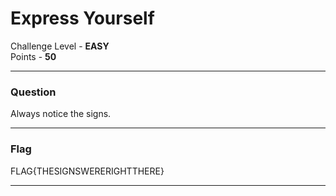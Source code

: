 # Express Yourself

Challenge Level - __EASY__  
Points - __50__

---
### Question
Always notice the signs.

---
### Flag

FLAG{THESIGNSWERERIGHTTHERE}

---

